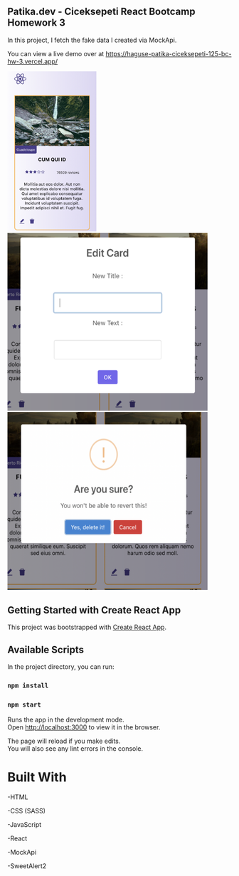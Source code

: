 ## Patika.dev - Ciceksepeti React Bootcamp Homework 3

In this project, I fetch the fake data I created via MockApi.

You can view a live demo over at https://haguse-patika-ciceksepeti-125-bc-hw-3.vercel.app/

<img src="public/images/homepage.png" alt="homepage" width="200"/>
<img src="public/images/editCard.png" alt="edit" width="450" height="400"/>
<img src="public/images/deleteCard.png" alt="delete" width="450" height="400"/>



## Getting Started with Create React App

This project was bootstrapped with [Create React App](https://github.com/facebook/create-react-app).

## Available Scripts

In the project directory, you can run:

### `npm install`

### `npm start`

Runs the app in the development mode.\
Open [http://localhost:3000](http://localhost:3000) to view it in the browser.

The page will reload if you make edits.\
You will also see any lint errors in the console.
# Built With

-HTML

-CSS (SASS)

-JavaScript

-React

-MockApi

-SweetAlert2
